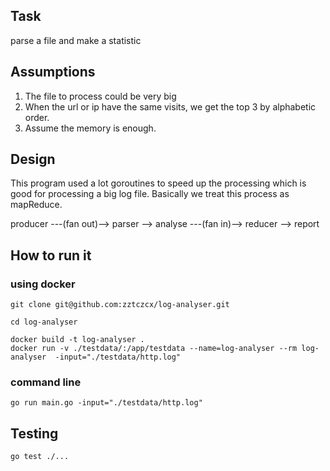 ## Task
parse a file and make a statistic

## Assumptions

1. The file to process could be very big 
2. When the url or ip have the same visits, we get the top 3 by alphabetic order.
3. Assume the memory is enough.

## Design

This program used a lot goroutines to speed up the processing which is good for processing a big log file.
Basically we treat this process as mapReduce.

producer ---(fan out)--> parser --> analyse ---(fan in)--> reducer --> report


## How to run it

### using docker

```
git clone git@github.com:zztczcx/log-analyser.git 

cd log-analyser

docker build -t log-analyser .
docker run -v ./testdata/:/app/testdata --name=log-analyser --rm log-analyser  -input="./testdata/http.log"
```

### command line

```
go run main.go -input="./testdata/http.log"
```

## Testing

```
go test ./...
```
